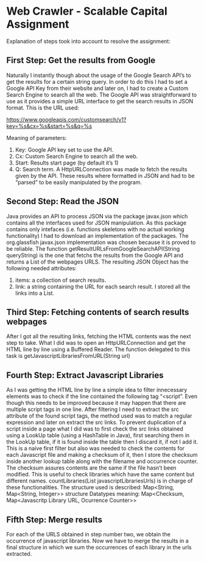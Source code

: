 # Web Crawler - Scalable Capital Assignment

Explanation of steps took into account to resolve the assignment:

## First Step: Get the results from Google

Naturally I instantly though about the usage of the Google Search API’s to get the results for a certain string query.  In order to do this I had to set a Google API Key from their website and later on, I had to create a Custom Search Engine to search all the web. The Google API was straightforward to use as it provides a simple URL interface to get the search results in JSON format. This is the URL used:

https://www.googleapis.com/customsearch/v1?key=%s&cx=%s&start=%s&q=%s

Meaning of parameters:
1. Key: Google API key set to use the API.
2. Cx: Custom Search Engine to search all the web.
3. Start: Results start page (by default it’s 1)
4. Q: Search term.
A HttpURLConnection was made to fetch the results given by the API. These results where formatted in JSON and had to be “parsed” to be easily manipulated by the program.

## Second Step: Read the JSON

Java provides an API to process JSON via the package javax.json which contains all the interfaces used for JSON manipulation. As this package contains only intefaces (i.e. functions skeletons with no actual working functionality)  I had to download an implementation of the packages. The org.glassfish javax.json implementation was chosen because it is proved to be reliable.
The function getResultURLsFromGoogleSearchAPI(String queryString) is the one that fetchs the results from the Google API and returns a List of the webpages URLS. The resulting JSON Object has the following needed attributes:
1. items: a collection of search results.
2. link: a string containing the URL for each search result.
I stored all the links into a List.
 
## Third Step: Fetching contents of search results webpages

After I got all the resulting links, fetching the HTML contents was the next step to take. What I did was to open an HttpURLConnection and get the HTML line by line using a Buffered Reader. The function delegated to this task is getJavascriptLibrariesFromURL(String url) 

## Fourth Step: Extract Javascript Libraries

As I was getting the HTML line by line a simple idea to filter innecessary elements was to check if the line contained the following tag “<script”. Even though this needs to be improved because it may happen that there are multiple script tags in one line. After filtering I need to extract the src attribute of the found script tags, the method used was to match a regular expression and later on extract the src links.
To prevent duplication of a script inside a page what I did was to first check the src links obtained using a LookUp table (using a HashTable in Java), first searching them in the LookUp table, if it is found inside the table then I discard it, if not I add it. This is a naive first filter but also was needed to check the contents for each Javascript file and making a checksum of it, then I store the checksum inside another lookup table along with the filename and occurrence counter. The checksum assures contents are the same if the file hasn’t been modified. This is useful to check libraries which have the same content but different names. countLibraries(List<String> javascriptLibrariesUrls) is in charge of these functionalities.
The structure used is described:
Map<String, Map<String, Integer>> structure
Datatypes meaning:
Map<Checksum, Map<Javascritp Library URL, Ocurrence Counter>>

## Fifth Step: Merge results

For each of the URLS obtained in step number two, we obtain the occurrence of javascript libraries. Now we have to merge the results in a final structure in which we sum the occurrences of each library in the urls extracted. 
